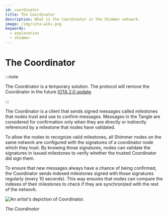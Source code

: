 ```yaml
---
id: coordinator
title: The Coordinator
description: What is the Coordinator in the Shimmer network.
image: /img/iota-wiki.png
keywords:
  - explanation
  - shimmer
---
```


# The Coordinator

:::note

The Coordinator is a temporary solution. The protocol will remove the Coordinator in the future [IOTA 2.0 update](./roadmap-to-decentralization.md).

:::

The Coordinator is a client that sends signed messages called milestones that nodes trust and use to confirm messages. Messages in the Tangle are considered for confirmation only when they are directly or indirectly referenced by a milestone that nodes have validated.

To allow the nodes to recognize valid milestones, all Shimmer nodes on the same network are configured with the signatures of a coordinator node which they trust. By knowing those signatures, nodes can validate the signatures in issued milestones to verify whether the trusted Coordinator did sign them.

To ensure that new messages always have a chance of being confirmed, the Coordinator sends indexed milestones signed with those signatures regularly (every 10 seconds). This way ensures that nodes can compare the indexes of their milestones to check if they are synchronized with the rest of the network.

![An artist's depiction of Coordinator.](/img/learn/milestones.gif 'Click to see the full-sized image.')

_The Coordinator_
